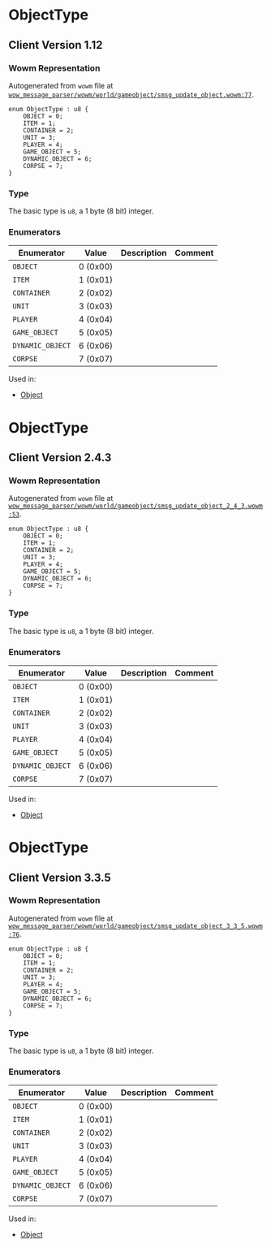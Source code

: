 # ObjectType

## Client Version 1.12

### Wowm Representation

Autogenerated from `wowm` file at [`wow_message_parser/wowm/world/gameobject/smsg_update_object.wowm:77`](https://github.com/gtker/wow_messages/tree/main/wow_message_parser/wowm/world/gameobject/smsg_update_object.wowm#L77).

```rust,ignore
enum ObjectType : u8 {
    OBJECT = 0;
    ITEM = 1;
    CONTAINER = 2;
    UNIT = 3;
    PLAYER = 4;
    GAME_OBJECT = 5;
    DYNAMIC_OBJECT = 6;
    CORPSE = 7;
}
```
### Type
The basic type is `u8`, a 1 byte (8 bit) integer.
### Enumerators
| Enumerator | Value  | Description | Comment |
| --------- | -------- | ----------- | ------- |
| `OBJECT` | 0 (0x00) |  |  |
| `ITEM` | 1 (0x01) |  |  |
| `CONTAINER` | 2 (0x02) |  |  |
| `UNIT` | 3 (0x03) |  |  |
| `PLAYER` | 4 (0x04) |  |  |
| `GAME_OBJECT` | 5 (0x05) |  |  |
| `DYNAMIC_OBJECT` | 6 (0x06) |  |  |
| `CORPSE` | 7 (0x07) |  |  |

Used in:
* [Object](object.md)

# ObjectType

## Client Version 2.4.3

### Wowm Representation

Autogenerated from `wowm` file at [`wow_message_parser/wowm/world/gameobject/smsg_update_object_2_4_3.wowm:53`](https://github.com/gtker/wow_messages/tree/main/wow_message_parser/wowm/world/gameobject/smsg_update_object_2_4_3.wowm#L53).

```rust,ignore
enum ObjectType : u8 {
    OBJECT = 0;
    ITEM = 1;
    CONTAINER = 2;
    UNIT = 3;
    PLAYER = 4;
    GAME_OBJECT = 5;
    DYNAMIC_OBJECT = 6;
    CORPSE = 7;
}
```
### Type
The basic type is `u8`, a 1 byte (8 bit) integer.
### Enumerators
| Enumerator | Value  | Description | Comment |
| --------- | -------- | ----------- | ------- |
| `OBJECT` | 0 (0x00) |  |  |
| `ITEM` | 1 (0x01) |  |  |
| `CONTAINER` | 2 (0x02) |  |  |
| `UNIT` | 3 (0x03) |  |  |
| `PLAYER` | 4 (0x04) |  |  |
| `GAME_OBJECT` | 5 (0x05) |  |  |
| `DYNAMIC_OBJECT` | 6 (0x06) |  |  |
| `CORPSE` | 7 (0x07) |  |  |

Used in:
* [Object](object.md)

# ObjectType

## Client Version 3.3.5

### Wowm Representation

Autogenerated from `wowm` file at [`wow_message_parser/wowm/world/gameobject/smsg_update_object_3_3_5.wowm:76`](https://github.com/gtker/wow_messages/tree/main/wow_message_parser/wowm/world/gameobject/smsg_update_object_3_3_5.wowm#L76).

```rust,ignore
enum ObjectType : u8 {
    OBJECT = 0;
    ITEM = 1;
    CONTAINER = 2;
    UNIT = 3;
    PLAYER = 4;
    GAME_OBJECT = 5;
    DYNAMIC_OBJECT = 6;
    CORPSE = 7;
}
```
### Type
The basic type is `u8`, a 1 byte (8 bit) integer.
### Enumerators
| Enumerator | Value  | Description | Comment |
| --------- | -------- | ----------- | ------- |
| `OBJECT` | 0 (0x00) |  |  |
| `ITEM` | 1 (0x01) |  |  |
| `CONTAINER` | 2 (0x02) |  |  |
| `UNIT` | 3 (0x03) |  |  |
| `PLAYER` | 4 (0x04) |  |  |
| `GAME_OBJECT` | 5 (0x05) |  |  |
| `DYNAMIC_OBJECT` | 6 (0x06) |  |  |
| `CORPSE` | 7 (0x07) |  |  |

Used in:
* [Object](object.md)

